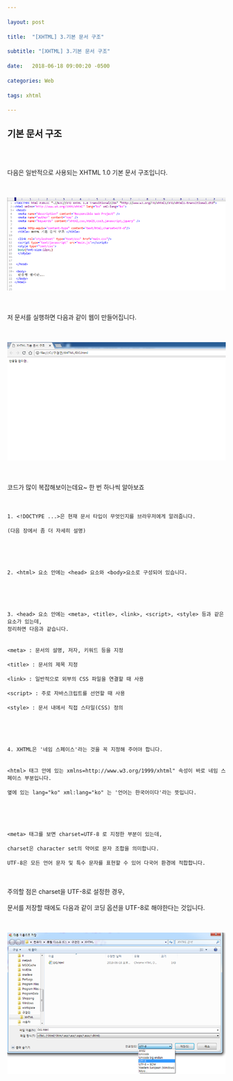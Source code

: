 ```yaml
---

layout: post

title:  "[XHTML] 3.기본 문서 구조"

subtitle: "[XHTML] 3.기본 문서 구조"

date:   2018-06-18 09:00:20 -0500

categories: Web

tags: xhtml

---
```


## 기본 문서 구조

<br>
<br>

다음은 일반적으로 사용되는 XHTML 1.0 기본 문서 구조입니다.
<br>
<br>
<br>

![image](/image/XHTML_image/xhtml_image_01.png)

<br>
<br>
저 문서를 실행하면 다음과 같이 웹이 만들어집니다.
<br>
<br>
<br>

![image](/image/XHTML_image/xhtml_image_02.png)

<br>
<br>
코드가 많이 복잡해보이는데요~ 한 번 하나씩 알아보죠
<br>
<br>
<br>

```
1. <!DOCTYPE ...>은 현재 문서 타입이 무엇인지를 브라우저에게 알려줍니다.

(다음 장에서 좀 더 자세히 설명)
```

<br>
<br>
<br>

```
2. <html> 요소 안에는 <head> 요소와 <body>요소로 구성되어 있습니다.
```

<br>
<br>
<br>

```
3. <head> 요소 안에는 <meta>, <title>, <link>, <script>, <style> 등과 같은 요소가 있는데,
정리하면 다음과 같습니다.


<meta> : 문서의 설명, 저자, 키워드 등을 지정

<title> : 문서의 제목 지정

<link> : 일반적으로 외부의 CSS 파일을 연결할 때 사용

<script> : 주로 자바스크립트를 선언할 때 사용

<style> : 문서 내에서 직접 스타일(CSS) 정의
```

<br>
<br>
<br>

```
4. XHTML은 '네임 스페이스'라는 것을 꼭 지정해 주어야 합니다.


<html> 태그 안에 있는 xmlns=http://www.w3.org/1999/xhtml" 속성이 바로 네임 스페이스 부분입니다.

옆에 있는 lang="ko" xml:lang="ko" 는 '언어는 한국어이다'라는 뜻입니다.
```

<br>
<br>
<br>

```
<meta> 태그를 보면 charset=UTF-8 로 지정한 부분이 있는데,

charset은 character set의 약어로 문자 조합을 의미합니다.

UTF-8은 모든 언어 문자 및 특수 문자를 표현할 수 있어 다국어 환경에 적합합니다.
```

<br>
<br>
주의할 점은 charset을 UTF-8로 설정한 경우, 
<br>
<br>
문서를 저장할 때에도 다음과 같이 코딩 옵션을 UTF-8로 해야한다는 것입니다.
<br>
<br>
<br>

![image](/image/XHTML_image/xhtml_image_03.png)
